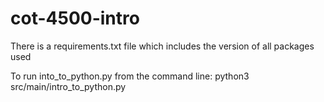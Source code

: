 # cot-4500-intro
There is a requirements.txt file which includes the version of all packages used

To run into_to_python.py from the command line:
python3 src/main/intro_to_python.py
